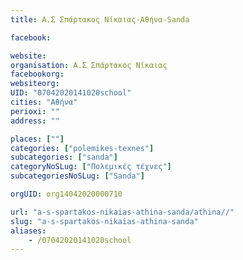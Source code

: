 ```yaml
---
title: Α.Σ Σπάρτακος Νίκαιας-Αθήνα-Sanda

facebook:

website:
organisation: Α.Σ Σπάρτακος Νίκαιας
facebookorg:
websiteorg:
UID: "07042020141020school"
cities: "Αθήνα"
perioxi: ""
address: ""

places: [""]
categories: ["polemikes-texnes"]
subcategories: ["sanda"]
categoryNoSLug: ["Πολεμικές τέχνες"]
subcategoriesNoSLug: ["Sanda"]

orgUID: org14042020000710

url: "a-s-spartakos-nikaias-athina-sanda/athina//"
slug: "a-s-spartakos-nikaias-athina-sanda"
aliases:
    - /07042020141020school
---
```





